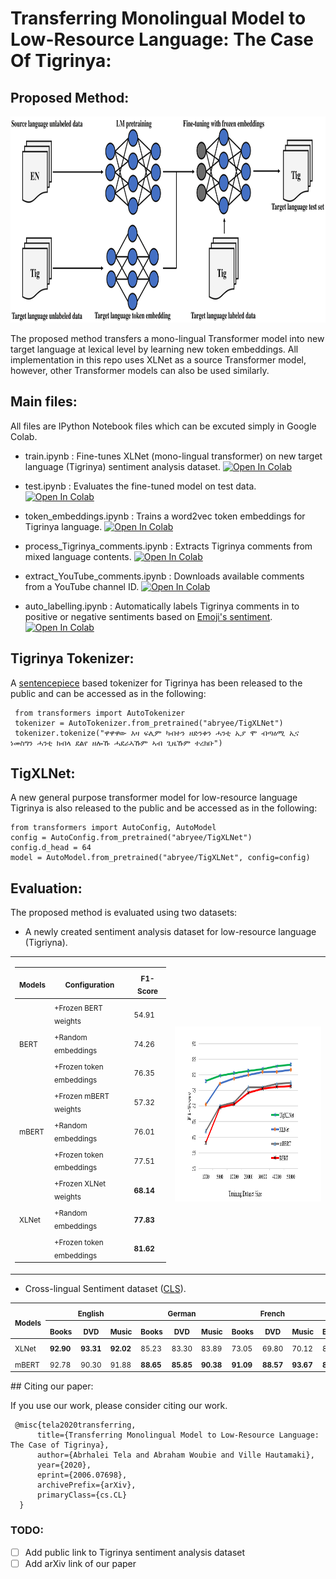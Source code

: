 # Transferring Monolingual Model to Low-Resource Language: The Case Of Tigrinya:



## Proposed Method:
<img src="data/proposed.png" height = "330" width ="760" >

The proposed method transfers a mono-lingual Transformer model into new target language at lexical level by learning new token embeddings. All implementation in this repo uses XLNet as a source Transformer model, however, other Transformer models can also be used similarly. 


## Main files:
All files are IPython Notebook files which can be excuted simply in Google Colab.

 - train.ipynb : Fine-tunes XLNet (mono-lingual transformer) on new target language (Tigrinya) sentiment analysis dataset.  [![Open In Colab](https://colab.research.google.com/assets/colab-badge.svg)](https://colab.research.google.com/drive/1bSSrKE-TSphUyrNB2UWhFI-Bkoz0a5l0?usp=sharing)
 
 - test.ipynb : Evaluates the fine-tuned model on test data.  [![Open In Colab](https://colab.research.google.com/assets/colab-badge.svg)](https://colab.research.google.com/drive/17R1lvRjxILVNk971vzZT79o2OodwaNIX?usp=sharing)
 
 - token_embeddings.ipynb : Trains a word2vec token embeddings for Tigrinya language.  [![Open In Colab](https://colab.research.google.com/assets/colab-badge.svg)](https://colab.research.google.com/drive/1hCtetAllAjBw28EVQkJFpiKdFtXmuxV7?usp=sharing)
 
 - process_Tigrinya_comments.ipynb : Extracts Tigrinya comments from mixed language contents.  [![Open In Colab](https://colab.research.google.com/assets/colab-badge.svg)](https://colab.research.google.com/drive/1-ndLlBV-iLZNBW3Z8OfKAqUUCjvGbdZU?usp=sharing)
 
 - extract_YouTube_comments.ipynb : Downloads available comments from a YouTube channel ID.  [![Open In Colab](https://colab.research.google.com/assets/colab-badge.svg)](https://colab.research.google.com/drive/1b7G85wHKe18y45JIDtvDJdO5dOkRmDdp?usp=sharing)
 
 - auto_labelling.ipynb : Automatically labels Tigrinya comments in to positive or negative sentiments based on [Emoji's sentiment](http://kt.ijs.si/data/Emoji_sentiment_ranking/).    [![Open In Colab](https://colab.research.google.com/assets/colab-badge.svg)](https://colab.research.google.com/drive/1wnZf7CBBCIr966vRUITlxKCrANsMPpV7?usp=sharing)
 
 
## Tigrinya Tokenizer: 

A [sentencepiece](https://github.com/google/sentencepiece) based tokenizer for Tigrinya has been released to the public and can be accessed as in the following:

     
     from transformers import AutoTokenizer
     tokenizer = AutoTokenizer.from_pretrained("abryee/TigXLNet")
     tokenizer.tokenize("ዋዋዋው እዛ ፍሊም ካብተን ዘድንቀን ሓንቲ ኢያ ሞ ብጣዕሚ ኢና ነመስግን ሓንቲ ክብላ ደልየ ዘሎኹ ሓደራኣኹም ኣብ ጊዜኹም ተረክቡ")
    

 ## TigXLNet:
 A new general purpose transformer model for low-resource language Tigrinya is also released to the public and be accessed as in the following:
    
    from transformers import AutoConfig, AutoModel
    config = AutoConfig.from_pretrained("abryee/TigXLNet")
    config.d_head = 64
    model = AutoModel.from_pretrained("abryee/TigXLNet", config=config)
 
 ## Evaluation:
 
 The proposed method is evaluated using two datasets:
  - A newly created sentiment analysis dataset for low-resource language (Tigriyna). 
   
  <table>
   <tr>
    <td> <table>
    <thead>
        <tr>
            <th><sub>Models</sub></th>
            <th><sub>Configuration</sub></th>
            <th><sub>F1-Score</sub></th>
        </tr>
    </thead>
    <tbody>
        <tr>
            <td rowspan=3><sub>BERT</sub></td>
            <td rowspan=1><sub>+Frozen BERT weights</sub></td>
            <td><sub>54.91</sub></td>
        </tr>
        <tr>
            <td rowspan=1><sub>+Random embeddings</sub></td>
            <td><sub>74.26</sub></td>
        </tr>
        <tr>
            <td rowspan=1><sub>+Frozen token embeddings</sub></td>
            <td><sub>76.35</sub></td>
        </tr>     
        <tr>
            <td rowspan=3><sub>mBERT</sub></td>
            <td rowspan=1><sub>+Frozen mBERT weights</sub></td>
            <td><sub>57.32</sub></td>
        </tr>
        <tr>
            <td rowspan=1><sub>+Random embeddings</sub></td>
            <td><sub>76.01</sub></td>
        </tr>
        <tr>
            <td rowspan=1><sub>+Frozen token embeddings</sub></td>
            <td><sub>77.51</sub></td>
        </tr>        
        <tr>
            <td rowspan=3><sub>XLNet</sub></td>
            <td rowspan=1><sub>+Frozen XLNet weights</sub></td>
            <td><strong><sub>68.14</sub></strong></td>
        </tr>
        <tr>
            <td rowspan=1><sub>+Random embeddings</sub></td>
            <td><strong><sub>77.83</sub></strong></td>
        </tr>
        <tr>
            <td rowspan=1><sub>+Frozen token embeddings</sub></td>
            <td><strong><sub>81.62</sub></strong></td>
        </tr>
    </tbody>
</table> </td>
      <td><img src="data/effect_of_dataset_size.png" alt="3" width = 480px height = 280px></td>
  </tr>
 </table>

  
        
  - Cross-lingual Sentiment dataset ([CLS](https://zenodo.org/record/3251672#.Xs65VzozbIU)).
  
  
  <table>
    <thead>
        <tr>
            <th rowspan=2><sub>Models</sub></th>
            <th rowspan=1 colspan=3><sub>English</sub></th>
            <th rowspan=1 colspan=3><sub>German</sub></th>
            <th rowspan=1 colspan=3><sub>French</sub></th>
            <th rowspan=1 colspan=3><sub>Japanese</sub></th>
            <th rowspan=2><sub>Average</sub></th>
        </tr>
        <tr>
            <th colspan=1><sub>Books</sub></th>
            <th colspan=1><sub>DVD</sub></th>
            <th colspan=1><sub>Music</sub></th>
            <th colspan=1><sub>Books</sub></th>
            <th colspan=1><sub>DVD</sub></th>
            <th colspan=1><sub>Music</sub></th>
            <th colspan=1><sub>Books</sub></th>
            <th colspan=1><sub>DVD</sub></th>
            <th colspan=1><sub>Music</sub></th>
            <th colspan=1><sub>Books</sub></th>
            <th colspan=1><sub>DVD</sub></th>
            <th colspan=1><sub>Music</sub></th>
        </tr>
    </thead>
    <tbody>
        <tr>
            <td colspan=1><sub>XLNet</sub></td>
            <td colspan=1><sub><strong>92.90</strong></sub></td>
            <td colspan=1><sub><strong>93.31</strong></sub></td>
            <td colspan=1><sub><strong>92.02</strong></sub></td>
            <td colspan=1><sub>85.23</sub></td>
            <td colspan=1><sub>83.30</sub></td>
            <td colspan=1><sub>83.89</sub></td>
            <td colspan=1><sub>73.05</sub></td>
            <td colspan=1><sub>69.80</sub></td>
            <td colspan=1><sub>70.12</sub></td>
            <td colspan=1><sub>83.20</sub></td>
            <td colspan=1><sub><strong>86.07</strong></sub></td>
            <td colspan=1><sub>85.24</sub></td>
            <td colspan=1><sub>83.08</sub></td>
        </tr>
        <tr>
            <td colspan=1><sub>mBERT</sub></td>
            <td colspan=1><sub>92.78</sub></td>
            <td colspan=1><sub>90.30</sub></td>
            <td colspan=1><sub>91.88</sub></td>
            <td colspan=1><sub><strong>88.65</strong></sub></td>
            <td colspan=1><sub><strong>85.85</strong></sub></td>
            <td colspan=1><sub><strong>90.38</strong></sub></td>
            <td colspan=1><sub><strong>91.09</strong></sub></td>
            <td colspan=1><sub><strong>88.57</strong></sub></td>
            <td colspan=1><sub><strong>93.67</strong></sub></td>
            <td colspan=1><sub><strong>84.35</strong></sub></td>
            <td colspan=1><sub>81.77</sub></td>
            <td colspan=1><sub><strong>87.53</strong></sub></td>
            <td colspan=1><sub><strong>88.90</strong></sub></td>
        </tr> 
    </tbody>
</table> 
## Citing our paper:
 
 If you use our work, please consider citing our work.
 
     @misc{tela2020transferring,
          title={Transferring Monolingual Model to Low-Resource Language: The Case of Tigrinya},
          author={Abrhalei Tela and Abraham Woubie and Ville Hautamaki},
          year={2020},
          eprint={2006.07698},
          archivePrefix={arXiv},
          primaryClass={cs.CL}
      }


 
 ### TODO:
- [ ] Add public link to Tigrinya sentiment analysis dataset
- [ ] Add arXiv link of our paper
